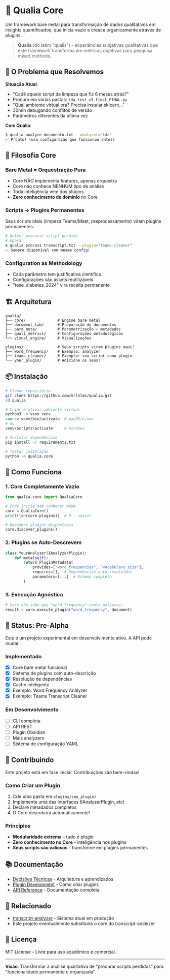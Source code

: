 # 🔬 Qualia Core

Um framework bare metal para transformação de dados qualitativos em insights quantificados, que inicia vazio e cresce organicamente através de plugins.

> **Qualia** (do latim "qualis") - experiências subjetivas qualitativas que este framework transforma em métricas objetivas para pesquisa mixed methods.

## 🎯 O Problema que Resolvemos

**Situação Atual**: 
- "Cadê aquele script de limpeza que fiz 6 meses atrás?"
- Procura em várias pastas: `lda_test_v3_final_FINAL.py`
- "Qual ambiente virtual era? Precisa instalar sklearn..."
- 30min debugando conflitos de versão
- Parâmetros diferentes da última vez

**Com Qualia**:
```bash
$ qualia analyze documento.txt --analyzer="lda"
✅ Pronto! (usa configuração que funcionou antes)
```

## 🚀 Filosofia Core

### Bare Metal = Orquestração Pura
- Core NÃO implementa features, apenas orquestra
- Core não conhece NENHUM tipo de análise
- Toda inteligência vem dos plugins
- **Zero conhecimento de domínio** no Core

### Scripts → Plugins Permanentes
Seus scripts úteis (limpeza Teams/Meet, preprocessamento) viram plugins permanentes:
```bash
# Antes: procurar script perdido
# Agora:
$ qualia process transcript.txt --plugin="teams-cleaner"
✅ Sempre disponível com mesma config!
```

### Configuration as Methodology
- Cada parâmetro tem justificativa científica
- Configurações são assets reutilizáveis
- "tese_diabetes_2024" vira receita permanente

## 🏗️ Arquitetura

```
qualia/
├── core/              # Engine bare metal
├── document_lab/      # Preparação de documentos
├── para_meta/         # Parametrização + metadados
├── quali_metrics/     # Configurações metodológicas
└── visual_engine/     # Visualizações

plugins/               # Seus scripts viram plugins aqui!
├── word_frequency/    # Exemplo: analyzer
├── teams_cleaner/     # Exemplo: seu script como plugin
└── your_plugin/       # Adicione os seus!
```

## 📦 Instalação

```bash
# Clonar repositório
git clone https://github.com/mrlnlms/qualia.git
cd qualia

# Criar e ativar ambiente virtual
python3 -m venv venv
source venv/bin/activate  # macOS/Linux
# ou
venv\Scripts\activate     # Windows

# Instalar dependências
pip install -r requirements.txt

# Testar instalação
python -m qualia.core
```

## 🎨 Como Funciona

### 1. Core Completamente Vazio
```python
from qualia.core import QualiaCore

# Core inicia sem conhecer NADA
core = QualiaCore()
print(len(core.plugins))  # 0 - vazio!

# Descobre plugins disponíveis
core.discover_plugins()
```

### 2. Plugins se Auto-Descrevem
```python
class YourAnalyzer(IAnalyzerPlugin):
    def meta(self):
        return PluginMetadata(
            provides=["word_frequencies", "vocabulary_size"],
            requires=[],  # Dependências auto-resolvidas
            parameters={...}  # Schema completo
        )
```

### 3. Execução Agnóstica
```python
# Core não sabe que "word_frequency" conta palavras!
result = core.execute_plugin("word_frequency", document)
```

## 🧪 Status: Pre-Alpha

Este é um projeto experimental em desenvolvimento ativo. A API pode mudar.

### Implementado
- [x] Core bare metal funcional
- [x] Sistema de plugins com auto-descrição
- [x] Resolução de dependências
- [x] Cache inteligente
- [x] Exemplo: Word Frequency Analyzer
- [x] Exemplo: Teams Transcript Cleaner

### Em Desenvolvimento
- [ ] CLI completa
- [ ] API REST
- [ ] Plugin Obsidian
- [ ] Mais analyzers
- [ ] Sistema de configuração YAML

## 🤝 Contribuindo

Este projeto está em fase inicial. Contribuições são bem-vindas!

### Como Criar um Plugin
1. Crie uma pasta em `plugins/seu_plugin/`
2. Implemente uma das interfaces (IAnalyzerPlugin, etc)
3. Declare metadados completos
4. O Core descobrirá automaticamente!

### Princípios
- **Modularidade extrema** - tudo é plugin
- **Zero conhecimento no Core** - inteligência nos plugins  
- **Seus scripts são valiosos** - transforme em plugins permanentes

## 📚 Documentação

- [Decisões Técnicas](docs/technical_decisions.md) - Arquitetura e aprendizados
- [Plugin Development](docs/plugin_guide.md) - Como criar plugins
- [API Reference](docs/api.md) - Documentação completa

## 🔗 Relacionado

- [transcript-analyzer](https://github.com/mrlnlms/transcript-analyser) - Sistema atual em produção
- Este projeto eventualmente substituirá o core do transcript-analyzer

## 📜 Licença

MIT License - Livre para uso acadêmico e comercial.

---

**Visão**: Transformar a análise qualitativa de "procurar scripts perdidos" para "funcionalidade permanente e organizada".